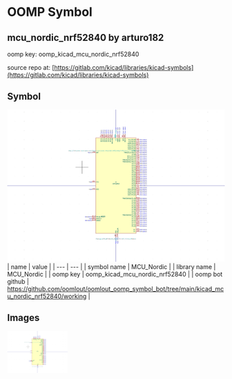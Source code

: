 # OOMP Symbol  
## mcu_nordic_nrf52840  by arturo182  
  
oomp key: oomp_kicad_mcu_nordic_nrf52840  
  
source repo at: [https://gitlab.com/kicad/libraries/kicad-symbols](https://gitlab.com/kicad/libraries/kicad-symbols)  
## Symbol  
  
[![working.png](working_600.png)](working.png)  
| name | value | 
| --- | --- | 
| symbol name | MCU_Nordic | 
| library name | MCU_Nordic | 
| oomp key | oomp_kicad_mcu_nordic_nrf52840 | 
| oomp bot github | https://github.com/oomlout/oomlout_oomp_symbol_bot/tree/main/kicad_mcu_nordic_nrf52840/working | 
## Images  
  
[![working.png](working_140.png)](working.png)  
